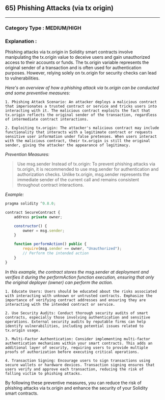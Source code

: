 ## 65) Phishing Attacks (via tx origin) 




---

### **Category Type** : MEDIUM/HIGH


### **Explanation** : 


Phishing attacks via tx.origin in Solidity smart contracts involve manipulating the tx.origin value to deceive users and gain unauthorized access to their accounts or funds. The tx.origin variable represents the original sender of a transaction and is often used for authentication purposes. However, relying solely on tx.origin for security checks can lead to vulnerabilities.

*Here's an overview of how a phishing attack via tx.origin can be conducted and some preventive measures:*

    1. Phishing Attack Scenario: An attacker deploys a malicious contract that impersonates a trusted contract or service and tricks users into interacting with it. The malicious contract exploits the fact that tx.origin reflects the original sender of the transaction, regardless of intermediate contract interactions.

    2. Exploiting tx.origin: The attacker's malicious contract may include functionality that interacts with a legitimate contract or requests sensitive user information under false pretenses. When users interact with the malicious contract, their tx.origin is still the original sender, giving the attacker the appearance of legitimacy.

*Prevention Measures:*

>Use msg.sender Instead of tx.origin: To prevent phishing attacks via tx.origin, it is recommended to use msg.sender for authentication and authorization checks. Unlike tx.origin, msg.sender represents the immediate sender of the current call and remains consistent throughout contract interactions.

*Example:*

```javascript
pragma solidity ^0.8.0;

contract SecureContract {
    address private owner;

    constructor() {
        owner = msg.sender;
    }

    function performAction() public {
        require(msg.sender == owner, "Unauthorized");
        // Perform the intended action
    }
}


```

*In this example, the contract stores the msg.sender at deployment and verifies it during the performAction function execution, ensuring that only the original deployer (owner) can perform the action.*

    1. Educate Users: Users should be educated about the risks associated with interacting with unknown or untrusted contracts. Emphasize the importance of verifying contract addresses and ensuring they are interacting with the intended contract or service.

    2. Use Security Audits: Conduct thorough security audits of smart contracts, especially those involving authentication and sensitive operations. External security audits by reputable firms can help identify vulnerabilities, including potential issues related to tx.origin usage.

    3. Multi-Factor Authentication: Consider implementing multi-factor authentication mechanisms within your smart contracts. This adds an additional layer of security, requiring users to provide multiple proofs of authorization before executing critical operations.

    4. Transaction Signing: Encourage users to sign transactions using secure wallets or hardware devices. Transaction signing ensures that users verify and approve each transaction, reducing the risk of falling victim to phishing attacks.

By following these preventive measures, you can reduce the risk of phishing attacks via tx.origin and enhance the security of your Solidity smart contracts.


